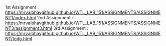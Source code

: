 1st Assignment : https://mrvaibhavgithub.github.io/WTL_LAB_151/ASSIGNMENTS/ASSIGNMENT1/index.html
2nd Assignment : https://mrvaibhavgithub.github.io/WTL_LAB_151/ASSIGNMENTS/ASSIGNMENT3/assignment3.html
3rd Assignment : https://mrvaibhavgithub.github.io/WTL_LAB_151/ASSIGNMENTS/ASSIGNMENT/todo.html
